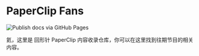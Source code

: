 # PaperClip Fans

![Publish docs via GitHub Pages](https://github.com/FlyingSky-CN/paperclipfans/workflows/Publish%20docs%20via%20GitHub%20Pages/badge.svg)

氦，这里是 回形针 PaperClip 内容收录仓库，你可以在这里找到往期节目的相关内容。
